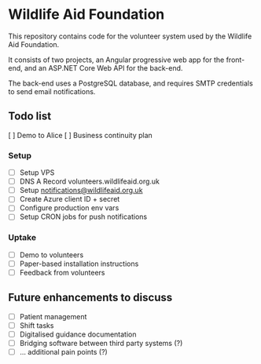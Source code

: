 # Wildlife Aid Foundation

This repository contains code for the volunteer system used by the Wildlife Aid Foundation.

It consists of two projects, an Angular progressive web app for the front-end, and an ASP.NET Core Web API for the back-end.

The back-end uses a PostgreSQL database, and requires SMTP credentials to send email notifications.

## Todo list

[ ] Demo to Alice
[ ] Business continuity plan

### Setup

- [ ] Setup VPS
- [ ] DNS A Record volunteers.wildlifeaid.org.uk
- [ ] Setup notifications@wildlifeaid.org.uk
- [ ] Create Azure client ID + secret
- [ ] Configure production env vars
- [ ] Setup CRON jobs for push notifications

### Uptake

- [ ] Demo to volunteers
- [ ] Paper-based installation instructions
- [ ] Feedback from volunteers

## Future enhancements to discuss

- [ ] Patient management
- [ ] Shift tasks
- [ ] Digitalised guidance documentation
- [ ] Bridging software between third party systems (?)
- [ ] ... additional pain points (?)
